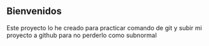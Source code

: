 ## Bienvenidos

Este proyecto lo he creado para practicar comando de git y subir mi proyecto a github para no perderlo como subnormal
